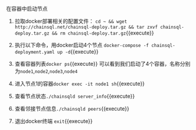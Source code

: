 在容器中启动节点

1. 拉取docker部署相关的配置文件：
`cd ~ && wget http://chainsql.net/chainsql-deploy.tar.gz && tar zxvf chainsql-deploy.tar.gz && rm chainsql-deploy.tar.gz`{{execute}}

2. 执行以下命令，用docker启动4个节点
`docker-compose -f chainsql-deployment.yaml up -d`{{execute}}

3. 查看容器列表`docker ps`{{execute}} 可以看到我们启动了4个容器，名称分别为`node1`,`node2`,`node3`,`node4`

4. 进入节点1的容器`docker exec -it node1 sh`{{execute}}

5. 查看节点状态`./chainsqld server_info`{{execute}}
 
6. 查看邻接节点信息`./chainsqld peers`{{execute}}

7. 退出docker终端 `exit`{{execute}}